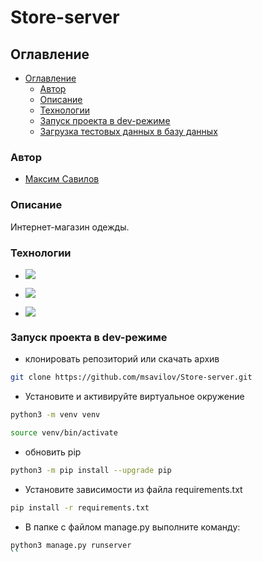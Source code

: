 # Store-server

## Оглавление

- [Оглавление](#оглавление)
  - [Автор](#автор)
  - [Описание](#описание)
  - [Технологии](#технологии)
  - [Запуск проекта в dev-режиме](#запуск-проекта-в-dev-режиме)
  - [Загрузка тестовых данных в базу данных](#загрузка-тестовых-данных-в-базу-данных)

### Автор

- [Максим Савилов](https://github.com/msavilov/)

### Описание

Интернет-магазин одежды. 

### Технологии

- ![](https://img.shields.io/badge/Python-3.11-brightgreen)

- ![](https://img.shields.io/badge/Django-3.2-brightgreen)

- ![](https://img.shields.io/badge/djangorestframework-3.12.4-brightgreen)

### Запуск проекта в dev-режиме

- клонировать репозиторий или скачать архив

```bash
git clone https://github.com/msavilov/Store-server.git
```

- Установите и активируйте виртуальное окружение

```bash
python3 -m venv venv
```

```bash
source venv/bin/activate
```

- обновить pip

```bash
python3 -m pip install --upgrade pip
```

- Установите зависимости из файла requirements.txt

```bash
pip install -r requirements.txt
```

- В папке с файлом manage.py выполните команду:

```bash
python3 manage.py runserver
``
